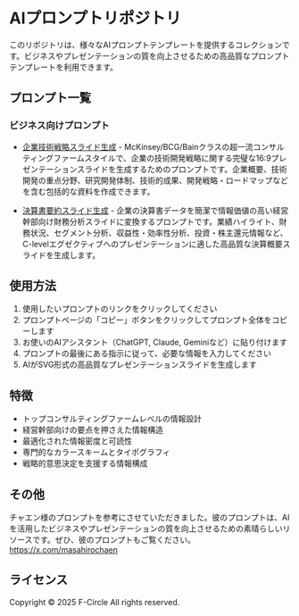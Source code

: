 # AIプロンプトリポジトリ

このリポジトリは、様々なAIプロンプトテンプレートを提供するコレクションです。ビジネスやプレゼンテーションの質を向上させるための高品質なプロンプトテンプレートを利用できます。

## プロンプト一覧

### ビジネス向けプロンプト

- [企業技術戦略スライド生成](https://fcircle-biz.github.io/tech_docs/prompt/doc/consultant-prompt-fixed.html) - McKinsey/BCG/Bainクラスの超一流コンサルティングファームスタイルで、企業の技術開発戦略に関する完璧な16:9プレゼンテーションスライドを生成するためのプロンプトです。企業概要、技術開発の重点分野、研究開発体制、技術的成果、開発戦略・ロードマップなどを含む包括的な資料を作成できます。

- [決算書要約スライド生成](https://fcircle-biz.github.io/tech_docs/prompt/doc/financial-report-prompt.html) - 企業の決算書データを簡潔で情報価値の高い経営幹部向け財務分析スライドに変換するプロンプトです。業績ハイライト、財務状況、セグメント分析、収益性・効率性分析、投資・株主還元情報など、C-levelエグゼクティブへのプレゼンテーションに適した高品質な決算概要スライドを生成します。

## 使用方法

1. 使用したいプロンプトのリンクをクリックしてください
2. プロンプトページの「コピー」ボタンをクリックしてプロンプト全体をコピーします
3. お使いのAIアシスタント（ChatGPT, Claude, Geminiなど）に貼り付けます
4. プロンプトの最後にある指示に従って、必要な情報を入力してください
5. AIがSVG形式の高品質なプレゼンテーションスライドを生成します

## 特徴

- トップコンサルティングファームレベルの情報設計
- 経営幹部向けの要点を押さえた情報構造
- 最適化された情報密度と可読性
- 専門的なカラースキームとタイポグラフィ
- 戦略的意思決定を支援する情報構成

## その他

チャエン様のプロンプトを参考にさせていただきました。彼のプロンプトは、AIを活用したビジネスやプレゼンテーションの質を向上させるための素晴らしいリソースです。ぜひ、彼のプロンプトもご覧ください。
https://x.com/masahirochaen

## ライセンス

Copyright © 2025 F-Circle All rights reserved.